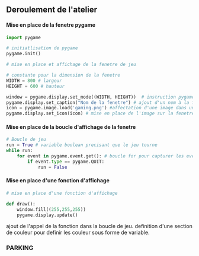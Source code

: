 ## Deroulement de l'atelier

#### Mise en place de la fenetre pygame

```python
import pygame

# initiatlisation de pygame
pygame.init()

# mise en place et affichage de la fenetre de jeu

# constante pour la dimension de la fenetre
WIDTH = 800 # largeur
HEIGHT = 600 # hauteur

window = pygame.display.set_mode((WIDTH, HEIGHT))  # instruction pygame.display.set_mode((x,y)) pour la définition de la fenetre => dans une variable
pygame.display.set_caption("Nom de la fenetre") # ajout d'un nom à la fenetre
icon = pygame.image.load('gaming.png') #affectation d'une image dans une variable
pygame.display.set_icon(icon) # mise en place de l'image sur la fenetre

```

#### Mise en place de la boucle d'affichage de la fenetre 

```python
# Boucle de jeu
run = True # variable boolean precisant que le jeu tourne
while run:
    for event in pygame.event.get(): # boucle for pour capturer les evenements de la fenetre
        if event.type == pygame.QUIT:
            run = False
```

#### Mise en place d'une fonction d'affichage
```python
# mise en place d'une fonction d'affichage

def draw():
    window.fill((255,255,255))
    pygame.display.update()

```

ajout de l'appel de la fonction dans la boucle de jeu.
definition d'une section de couleur pour definir les couleur sous forme de variable.




### PARKING

```python

```